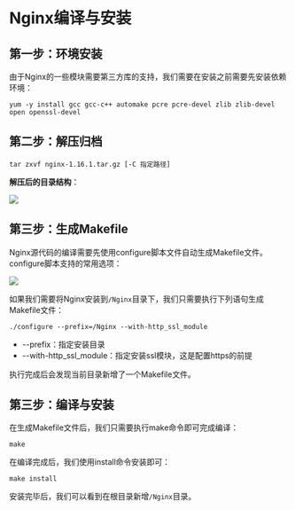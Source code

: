 # Nginx编译与安装

## 第一步：环境安装

由于Nginx的一些模块需要第三方库的支持，我们需要在安装之前需要先安装依赖环境：

```shell
yum -y install gcc gcc-c++ automake pcre pcre-devel zlib zlib-devel open openssl-devel
```

## 第二步：解压归档

```shell
tar zxvf nginx-1.16.1.tar.gz [-C 指定路径]
```

**解压后的目录结构**：

![](../images/1.png)

## 第三步：生成Makefile

Nginx源代码的编译需要先使用configure脚本文件自动生成Makefile文件。configure脚本支持的常用选项：

![](../images/2.png)

如果我们需要将Nginx安装到`/Nginx`目录下，我们只需要执行下列语句生成Makefile文件：

```shell
./configure --prefix=/Nginx --with-http_ssl_module
```

- --prefix：指定安装目录
- --with-http_ssl_module：指定安装ssl模块，这是配置https的前提

执行完成后会发现当前目录新增了一个Makefile文件。



## 第三步：编译与安装

在生成Makefile文件后，我们只需要执行make命令即可完成编译：

```shell
make
```

在编译完成后，我们使用install命令安装即可：

```shell
make install
```

安装完毕后，我们可以看到在根目录新增`/Nginx`目录。

